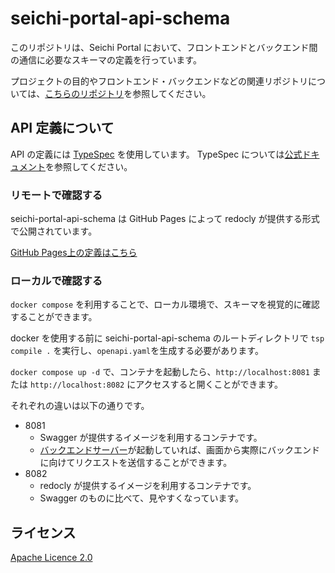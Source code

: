 # seichi-portal-api-schema

このリポジトリは、Seichi Portal において、フロントエンドとバックエンド間の通信に必要なスキーマの定義を行っています。

プロジェクトの目的やフロントエンド・バックエンドなどの関連リポジトリについては、[こちらのリポジトリ](https://github.com/GiganticMinecraft/seichi-portal)を参照してください。

## API 定義について

API の定義には [TypeSpec](https://typespec.io/) を使用しています。
TypeSpec については[公式ドキュメント](https://typespec.io/docs)を参照してください。

### リモートで確認する

seichi-portal-api-schema は GitHub Pages によって redocly が提供する形式で公開されています。

[GitHub Pages上の定義はこちら](https://giganticminecraft.github.io/seichi-portal-api-schema/)

### ローカルで確認する

`docker compose` を利用することで、ローカル環境で、スキーマを視覚的に確認することができます。

docker を使用する前に seichi-portal-api-schema のルートディレクトリで `tsp compile .` を実行し、`openapi.yaml`を生成する必要があります。

`docker compose up -d` で、コンテナを起動したら、`http://localhost:8081` または `http://localhost:8082` にアクセスすると開くことができます。

それぞれの違いは以下の通りです。

- 8081
  - Swagger が提供するイメージを利用するコンテナです。
  - [バックエンドサーバー](https://github.com/GiganticMinecraft/seichi-portal-backend)が起動していれば、画面から実際にバックエンドに向けてリクエストを送信することができます。
- 8082
  - redocly が提供するイメージを利用するコンテナです。
  - Swagger のものに比べて、見やすくなっています。

## ライセンス

[Apache Licence 2.0](./LICENSE)
